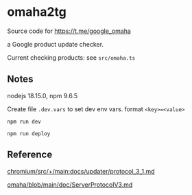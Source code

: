 # omaha2tg

Source code for https://t.me/google_omaha

a Google product update checker.

Current checking products: see `src/omaha.ts`

## Notes

nodejs 18.15.0, npm 9.6.5

Create file `.dev.vars` to set dev env vars. format `<key>=<value>`

`npm run dev`

`npm run deploy`

## Reference

[chromium/src/+/main:docs/updater/protocol_3_1.md](https://source.chromium.org/chromium/chromium/src/+/main:docs/updater/protocol_3_1.md)

[omaha/blob/main/doc/ServerProtocolV3.md](https://github.com/google/omaha/blob/main/doc/ServerProtocolV3.md)
